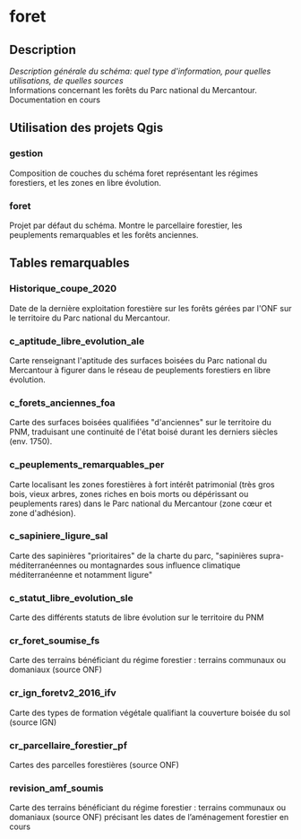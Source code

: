 # foret

## Description
_Description générale du schéma: quel type d'information, pour quelles utilisations, de quelles sources_ </br>
Informations concernant les forêts du Parc national du Mercantour. Documentation en cours


## Utilisation des projets Qgis

### gestion 
Composition de couches du schéma foret représentant les régimes forestiers, et les zones en libre évolution. 

### foret 
Projet par défaut du schéma. Montre le parcellaire forestier, les peuplements remarquables et les forêts anciennes. 

<!--
### _Exemples_
_Détail de l'utilisation du projet Qgis, de la manipulation des filtres et de la symbologie._
-->

## Tables remarquables


### Historique_coupe_2020
Date de la dernière exploitation forestière sur les forêts gérées par l'ONF sur le territoire du Parc national du Mercantour.

### c_aptitude_libre_evolution_ale
Carte renseignant l'aptitude des surfaces boisées du Parc national du Mercantour à figurer dans le réseau de peuplements forestiers en libre évolution. 

### c_forets_anciennes_foa
Carte des surfaces boisées qualifiées "d'anciennes" sur le territoire du PNM, traduisant une continuité de l'état boisé durant les derniers siècles (env. 1750).

### c_peuplements_remarquables_per
Carte localisant les zones forestières à fort intérêt patrimonial (très gros bois, vieux arbres, zones riches en bois morts ou dépérissant ou peuplements rares) dans le Parc national du Mercantour (zone cœur et zone d'adhésion).

### c_sapiniere_ligure_sal
Carte des sapinières "prioritaires" de la charte du parc, "sapinières supra-méditerranéennes ou montagnardes sous influence climatique méditerranéenne et notamment ligure"

### c_statut_libre_evolution_sle
Carte des différents statuts de libre évolution sur le territoire du PNM 

### cr_foret_soumise_fs
Carte des terrains bénéficiant du régime forestier : terrains communaux ou domaniaux (source ONF)

### cr_ign_foretv2_2016_ifv
Carte des types de formation végétale qualifiant la couverture boisée du sol (source IGN)

### cr_parcellaire_forestier_pf
Cartes des parcelles forestières (source ONF)

<!--
### desserte
Desserte (source ONF)-->

### revision_amf_soumis
Carte des terrains bénéficiant du régime forestier : terrains communaux ou domaniaux (source ONF) précisant les dates de l’aménagement forestier en cours



<!--
#	# Description des colonnes remarquables

Attention: Ne sont décrites ici que les colonnes remarquables, ou dont le nom pourrait prêter à confusion. 

#### table_1
| Nom de la colonne      | Type | Description     |
| :---        |    :----:   |          :---: |
| n_truc      | (PK) int       | c'est le numéro du truc   |
| nom_truc   | string        | c'est le nom du fameux truc      |

#### table_2
| Nom de la colonne      | Type | Description     |
| :---        |    :----:   |          :---: |
| n_machin      | int       | c'est le numéro du machin   |
| n_truc   | string        | c'est le numéro du truc      |

#### table_3
| Nom de la colonne      | Type | Description     |
| :---        |    :----:   |          :---: |
|...      |...       |...   |


_____
_Documentation pour utilisateurs avancés et maintenance_


## Exemples de Requêtes
_Quelques exemples de requêtes toutes écrites qui permettent de faire des trucs_

```postgreSQL
--Requête pour avoir tous les trucs commençant par "a" ou "A"
SELECT *
FROM table_1
WHERE nom_truc ILIKE 'a%'
```

## Dépendances

table_3 mise à jour à partir de **schema1.table_46** et **schema3.table_18**



## Code de création des tables

[lien](./README.md)-->
